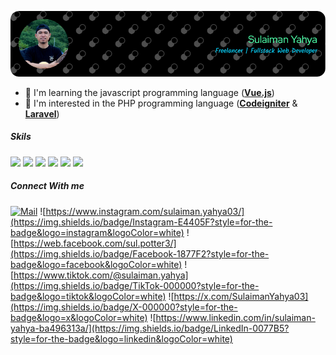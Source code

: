 ![banner](img/github-header-image.png)
- 🌱 I'm learning the javascript programming language ([**Vue.js**](https://vuejs.org))
- 👀 I'm interested in the PHP programming language ([**Codeigniter**](https://www.codeigniter.com) & [**Laravel**](https://laravel.com/))

##### Skils
<img src="https://img.shields.io/badge/HTML5-E34F26?style=for-the-badge&logo=html5&logoColor=white"/> <img src="https://img.shields.io/badge/PHP-777BB4?style=for-the-badge&logo=php&logoColor=white"/> <img src="https://img.shields.io/badge/JavaScript-323330?style=for-the-badge&logo=javascript&logoColor=F7DF1E"/> <img src="https://img.shields.io/badge/Codeigniter-EF4223?style=for-the-badge&logo=codeigniter&logoColor=white"/> 
<img src="https://img.shields.io/badge/Laravel-FF2D20?style=for-the-badge&logo=laravel&logoColor=white"/> <img src="https://img.shields.io/badge/Vue%20js-35495E?style=for-the-badge&logo=vuedotjs&logoColor=4FC08D" />

##### Connect With me
[![Mail](https://img.shields.io/badge/Gmail-D14836?style=for-the-badge&logo=gmail&logoColor=white)](mailto:sulaiman.yahya03@gmail.com) ![https://www.instagram.com/sulaiman.yahya03/](https://img.shields.io/badge/Instagram-E4405F?style=for-the-badge&logo=instagram&logoColor=white) ![https://web.facebook.com/sul.potter3/](https://img.shields.io/badge/Facebook-1877F2?style=for-the-badge&logo=facebook&logoColor=white) ![https://www.tiktok.com/@sulaiman.yahya](https://img.shields.io/badge/TikTok-000000?style=for-the-badge&logo=tiktok&logoColor=white) ![https://x.com/SulaimanYahya03](https://img.shields.io/badge/X-000000?style=for-the-badge&logo=x&logoColor=white) ![https://www.linkedin.com/in/sulaiman-yahya-ba496313a/](https://img.shields.io/badge/LinkedIn-0077B5?style=for-the-badge&logo=linkedin&logoColor=white)
